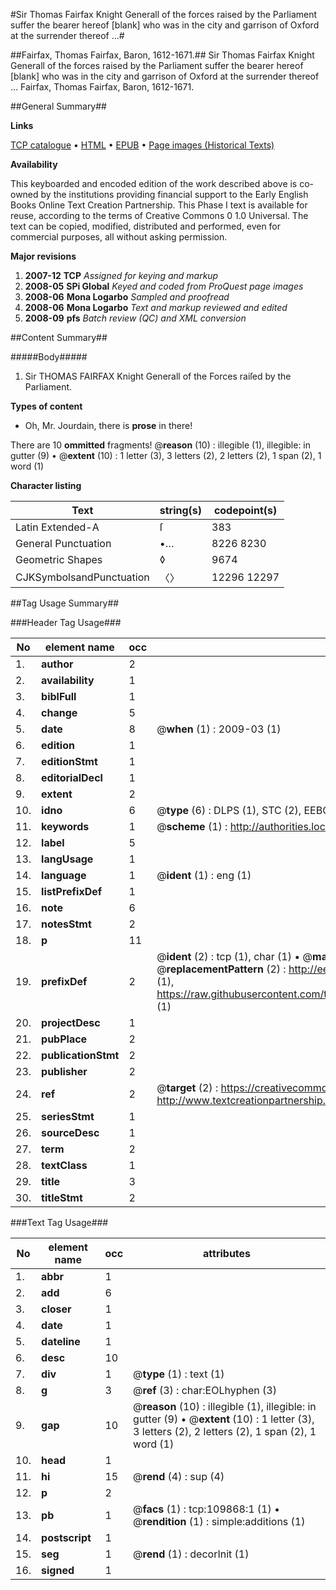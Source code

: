 #Sir Thomas Fairfax Knight Generall of the forces raised by the Parliament suffer the bearer hereof [blank] who was in the city and garrison of Oxford at the surrender thereof ...#

##Fairfax, Thomas Fairfax, Baron, 1612-1671.##
Sir Thomas Fairfax Knight Generall of the forces raised by the Parliament suffer the bearer hereof [blank] who was in the city and garrison of Oxford at the surrender thereof ...
Fairfax, Thomas Fairfax, Baron, 1612-1671.

##General Summary##

**Links**

[TCP catalogue](http://www.ota.ox.ac.uk/tcp/)  • 
[HTML](http://tei.it.ox.ac.uk/tcp/Texts-HTML/free/A40/A40623.html)  • 
[EPUB](http://tei.it.ox.ac.uk/tcp/Texts-EPUB/free/A40/A40623.epub) • 
[Page images (Historical Texts)](https://data.historicaltexts.jisc.ac.uk/view?pubId=eebo-26926269e&pageId=eebo-26926269e-109868-1)

**Availability**

This keyboarded and encoded edition of the
	       work described above is co-owned by the institutions
	       providing financial support to the Early English Books
	       Online Text Creation Partnership. This Phase I text is
	       available for reuse, according to the terms of Creative
	       Commons 0 1.0 Universal. The text can be copied,
	       modified, distributed and performed, even for
	       commercial purposes, all without asking permission.

**Major revisions**

1. __2007-12__ __TCP__ *Assigned for keying and markup*
1. __2008-05__ __SPi Global__ *Keyed and coded from ProQuest page images*
1. __2008-06__ __Mona Logarbo__ *Sampled and proofread*
1. __2008-06__ __Mona Logarbo__ *Text and markup reviewed and edited*
1. __2008-09__ __pfs__ *Batch review (QC) and XML conversion*

##Content Summary##

#####Body#####

1. Sir THOMAS FAIRFAX Knight Generall of the Forces raiſed by the Parliament.

**Types of content**

  * Oh, Mr. Jourdain, there is **prose** in there!

There are 10 **ommitted** fragments! 
 @__reason__ (10) : illegible (1), illegible: in gutter (9)  •  @__extent__ (10) : 1 letter (3), 3 letters (2), 2 letters (2), 1 span (2), 1 word (1)

**Character listing**


|Text|string(s)|codepoint(s)|
|---|---|---|
|Latin Extended-A|ſ|383|
|General Punctuation|•…|8226 8230|
|Geometric Shapes|◊|9674|
|CJKSymbolsandPunctuation|〈〉|12296 12297|

##Tag Usage Summary##

###Header Tag Usage###

|No|element name|occ|attributes|
|---|---|---|---|
|1.|__author__|2||
|2.|__availability__|1||
|3.|__biblFull__|1||
|4.|__change__|5||
|5.|__date__|8| @__when__ (1) : 2009-03 (1)|
|6.|__edition__|1||
|7.|__editionStmt__|1||
|8.|__editorialDecl__|1||
|9.|__extent__|2||
|10.|__idno__|6| @__type__ (6) : DLPS (1), STC (2), EEBO-CITATION (1), OCLC (1), VID (1)|
|11.|__keywords__|1| @__scheme__ (1) : http://authorities.loc.gov/ (1)|
|12.|__label__|5||
|13.|__langUsage__|1||
|14.|__language__|1| @__ident__ (1) : eng (1)|
|15.|__listPrefixDef__|1||
|16.|__note__|6||
|17.|__notesStmt__|2||
|18.|__p__|11||
|19.|__prefixDef__|2| @__ident__ (2) : tcp (1), char (1)  •  @__matchPattern__ (2) : ([0-9\-]+):([0-9IVX]+) (1), (.+) (1)  •  @__replacementPattern__ (2) : http://eebo.chadwyck.com/downloadtiff?vid=$1&page=$2 (1), https://raw.githubusercontent.com/textcreationpartnership/Texts/master/tcpchars.xml#$1 (1)|
|20.|__projectDesc__|1||
|21.|__pubPlace__|2||
|22.|__publicationStmt__|2||
|23.|__publisher__|2||
|24.|__ref__|2| @__target__ (2) : https://creativecommons.org/publicdomain/zero/1.0/ (1), http://www.textcreationpartnership.org/docs/. (1)|
|25.|__seriesStmt__|1||
|26.|__sourceDesc__|1||
|27.|__term__|2||
|28.|__textClass__|1||
|29.|__title__|3||
|30.|__titleStmt__|2||


###Text Tag Usage###

|No|element name|occ|attributes|
|---|---|---|---|
|1.|__abbr__|1||
|2.|__add__|6||
|3.|__closer__|1||
|4.|__date__|1||
|5.|__dateline__|1||
|6.|__desc__|10||
|7.|__div__|1| @__type__ (1) : text (1)|
|8.|__g__|3| @__ref__ (3) : char:EOLhyphen (3)|
|9.|__gap__|10| @__reason__ (10) : illegible (1), illegible: in gutter (9)  •  @__extent__ (10) : 1 letter (3), 3 letters (2), 2 letters (2), 1 span (2), 1 word (1)|
|10.|__head__|1||
|11.|__hi__|15| @__rend__ (4) : sup (4)|
|12.|__p__|2||
|13.|__pb__|1| @__facs__ (1) : tcp:109868:1 (1)  •  @__rendition__ (1) : simple:additions (1)|
|14.|__postscript__|1||
|15.|__seg__|1| @__rend__ (1) : decorInit (1)|
|16.|__signed__|1||
